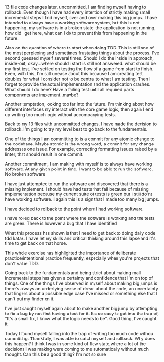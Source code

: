 13 file code changes later, uncommitted, I am finding myself having to rollback. Even though I have had every intention of strictly making small incremental steps I find myself, over and over making this big jumps. I have intended to always have a working software system, but this is not happening, my software is in a broken state, the application is not running, how did I get here, what can I do to prevent this from happening in the future.

Also on the question of where to start when doing TDD. This is still one of the most perplexing and sometimes frustating things about the process. I've second guessed myself several times. Should I do the inside in approach, inside-out, okay...where should i start is still not answered. what should be my first test. I've settled on testing the flow of a game from start to finish. Even, with this, I'm still unease about this because I am creating test doubles for what I consider not to be central to what I am testing. Then I forget to provide the actual implementation and the application crashes. What should I do here? Have a failing test until all required parts components are implement..maybe?

Another temptation, looking too far into the future. I'm thinking about how different interfaces my interact with the core game logic, then again I end up writing too much logic without accompanying tests.

Back to my 13 files with uncommitted changes. I have made the decision to rollback. I'm going to try my level best to go back to the fundamentals.

One of the things I am committing to is a commit for any atomic change to the codebase. Maybe atomic is the wrong word, a commit for any change addresses one issue. For example, correcting formatting issues raised by a linter, that should result in one commit.

Another commitment, I am making with myself is to always have working software. At any given point in time. I want to be able to run the software. No broken software

I have just attempted to run the software and discovered that there is a missing implement. I should have had tests that fail because of missing implementation because my current suite of tests is green but I still do'nt have working software. I again this is a sign that I made too many big jumps.

I have decided to rollback to the point where I had working software.

I have rolled back to the point where the software is working and the tests are green. There is however a bug that I have identified

What this process has shown is that I need to get back to doing daily code tdd katas. I have let my skills and critical thinking around this lapse and it's time to get back on that horse.

This whole exercise has highlighted the importance of deliberate practice/intentional practice frequently, especially when you're projects that don't value TDD. 

Going back to the fundamentals and being strict about making mall incremental steps has given a certainty and confidence that I'm on top of things. One of the things I've observed in myself about making big jumps is there's always an underlying sense of dread about the code, an uncertainty that lingers about a possible edge case I've missed or something else that I can't put my finder on it.

I've just caught myself again about to make another big jump by attempting to fix a bug by not first having a test for it. It's so easy to get into the trap of, "It's a small fix, I know what the logic needs to be". Good thing, I've caught it

Today I found myself falling into the trap of writing too much code withou committing. Thankfully, I was able to catch myself and rollback. Why does this happen? I think I was in some kind of flow state,where a lot of the decisions I was making were coming to me automatically without much thought. Can this be a good thing? I'm not so sure